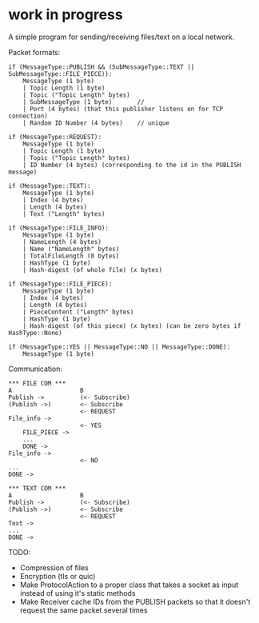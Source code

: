 # work in progress

A simple program for sending/receiving files/text on a local network.

Packet formats:

    if (MessageType::PUBLISH && (SubMessageType::TEXT || SubMessageType::FILE_PIECE)):
        MessageType (1 byte)
        | Topic Length (1 byte)
        | Topic ("Topic Length" bytes)
        | SubMessageType (1 byte)       //
        | Port (4 bytes) (that this publisher listens on for TCP connection)
        | Random ID Number (4 bytes)    // unique

    if (MessageType::REQUEST):
        MessageType (1 byte)
        | Topic Length (1 byte)
        | Topic ("Topic Length" bytes)
        | ID Number (4 bytes) (corresponding to the id in the PUBLISH message)

    if (MessageType::TEXT):
        MessageType (1 byte)
        | Index (4 bytes)
        | Length (4 bytes)
        | Text ("Length" bytes)

    if (MessageType::FILE_INFO):
        MessageType (1 byte)
        | NameLength (4 bytes)
        | Name ("NameLength" bytes)
        | TotalFileLength (8 bytes)
        | HashType (1 byte)
        | Hash-digest (of whole file) (x bytes)
        
    if (MessageType::FILE_PIECE):
        MessageType (1 byte)
        | Index (4 bytes)
        | Length (4 bytes)
        | PieceContent ("Length" bytes)
        | HashType (1 byte)
        | Hash-digest (of this piece) (x bytes) (can be zero bytes if HashType::None)
        
    if (MessageType::YES || MessageType::NO || MessageType::DONE):
        MessageType (1 byte)

Communication:

    *** FILE COM ***
    A                   B
    Publish ->          (<- Subscribe)
    (Publish ->)        <- Subscribe
                        <- REQUEST
    File_info ->
                        <- YES
        FILE_PIECE ->
        ...
        DONE ->
    File_info ->        
                        <- NO
    ...
    DONE ->

    *** TEXT COM ***
    A                   B
    Publish ->          (<- Subscribe)
    (Publish ->)        <- Subscribe
                        <- REQUEST
    Text ->
    ...
    DONE ->

TODO:
* Compression of files
* Encryption (tls or quic)
* Make ProtocolAction to a proper class that takes a socket as input instead of using it's static methods
* Make Receiver cache IDs from the PUBLISH packets so that it doesn't request the same packet several times
